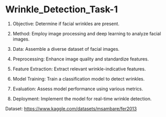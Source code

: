 # Wrinkle_Detection_Task-1

1. Objective: Determine if facial wrinkles are present. 

2. Method: Employ image processing and deep learning to analyze facial images.

3. Data: Assemble a diverse dataset of facial images.

4. Preprocessing: Enhance image quality and standardize features.

5. Feature Extraction: Extract relevant wrinkle-indicative features.

6. Model Training: Train a classification model to detect wrinkles.

7. Evaluation: Assess model performance using various metrics.

8. Deployment: Implement the model for real-time wrinkle detection.

Dataset: https://www.kaggle.com/datasets/msambare/fer2013
